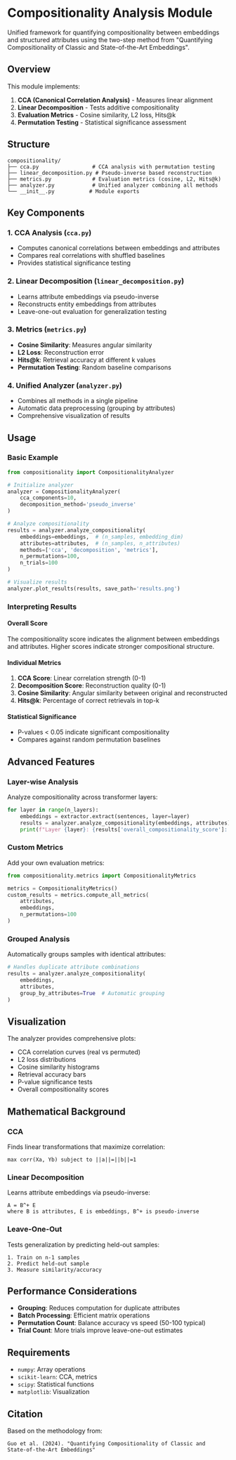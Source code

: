 # Compositionality Analysis Module

Unified framework for quantifying compositionality between embeddings and structured attributes using the two-step method from "Quantifying Compositionality of Classic and State-of-the-Art Embeddings".

## Overview

This module implements:
1. **CCA (Canonical Correlation Analysis)** - Measures linear alignment
2. **Linear Decomposition** - Tests additive compositionality
3. **Evaluation Metrics** - Cosine similarity, L2 loss, Hits@k
4. **Permutation Testing** - Statistical significance assessment

## Structure

```
compositionality/
├── cca.py                 # CCA analysis with permutation testing
├── linear_decomposition.py # Pseudo-inverse based reconstruction
├── metrics.py             # Evaluation metrics (cosine, L2, Hits@k)
├── analyzer.py            # Unified analyzer combining all methods
└── __init__.py           # Module exports
```

## Key Components

### 1. CCA Analysis (`cca.py`)
- Computes canonical correlations between embeddings and attributes
- Compares real correlations with shuffled baselines
- Provides statistical significance testing

### 2. Linear Decomposition (`linear_decomposition.py`)
- Learns attribute embeddings via pseudo-inverse
- Reconstructs entity embeddings from attributes
- Leave-one-out evaluation for generalization testing

### 3. Metrics (`metrics.py`)
- **Cosine Similarity**: Measures angular similarity
- **L2 Loss**: Reconstruction error
- **Hits@k**: Retrieval accuracy at different k values
- **Permutation Testing**: Random baseline comparisons

### 4. Unified Analyzer (`analyzer.py`)
- Combines all methods in a single pipeline
- Automatic data preprocessing (grouping by attributes)
- Comprehensive visualization of results

## Usage

### Basic Example

```python
from compositionality import CompositionalityAnalyzer

# Initialize analyzer
analyzer = CompositionalityAnalyzer(
    cca_components=10,
    decomposition_method='pseudo_inverse'
)

# Analyze compositionality
results = analyzer.analyze_compositionality(
    embeddings=embeddings,  # (n_samples, embedding_dim)
    attributes=attributes,  # (n_samples, n_attributes)
    methods=['cca', 'decomposition', 'metrics'],
    n_permutations=100,
    n_trials=100
)

# Visualize results
analyzer.plot_results(results, save_path='results.png')
```

### Interpreting Results

#### Overall Score
The compositionality score indicates the alignment between embeddings and attributes. Higher scores indicate stronger compositional structure.

#### Individual Metrics

1. **CCA Score**: Linear correlation strength (0-1)
2. **Decomposition Score**: Reconstruction quality (0-1)
3. **Cosine Similarity**: Angular similarity between original and reconstructed
4. **Hits@k**: Percentage of correct retrievals in top-k

#### Statistical Significance
- P-values < 0.05 indicate significant compositionality
- Compares against random permutation baselines

## Advanced Features

### Layer-wise Analysis
Analyze compositionality across transformer layers:

```python
for layer in range(n_layers):
    embeddings = extractor.extract(sentences, layer=layer)
    results = analyzer.analyze_compositionality(embeddings, attributes)
    print(f"Layer {layer}: {results['overall_compositionality_score']:.4f}")
```

### Custom Metrics
Add your own evaluation metrics:

```python
from compositionality.metrics import CompositionalityMetrics

metrics = CompositionalityMetrics()
custom_results = metrics.compute_all_metrics(
    attributes, 
    embeddings,
    n_permutations=100
)
```

### Grouped Analysis
Automatically groups samples with identical attributes:

```python
# Handles duplicate attribute combinations
results = analyzer.analyze_compositionality(
    embeddings, 
    attributes,
    group_by_attributes=True  # Automatic grouping
)
```

## Visualization

The analyzer provides comprehensive plots:
- CCA correlation curves (real vs permuted)
- L2 loss distributions
- Cosine similarity histograms
- Retrieval accuracy bars
- P-value significance tests
- Overall compositionality scores

## Mathematical Background

### CCA
Finds linear transformations that maximize correlation:
```
max corr(Xa, Yb) subject to ||a||=||b||=1
```

### Linear Decomposition
Learns attribute embeddings via pseudo-inverse:
```
A = B^+ E
where B is attributes, E is embeddings, B^+ is pseudo-inverse
```

### Leave-One-Out
Tests generalization by predicting held-out samples:
```
1. Train on n-1 samples
2. Predict held-out sample
3. Measure similarity/accuracy
```

## Performance Considerations

- **Grouping**: Reduces computation for duplicate attributes
- **Batch Processing**: Efficient matrix operations
- **Permutation Count**: Balance accuracy vs speed (50-100 typical)
- **Trial Count**: More trials improve leave-one-out estimates

## Requirements

- `numpy`: Array operations
- `scikit-learn`: CCA, metrics
- `scipy`: Statistical functions
- `matplotlib`: Visualization

## Citation

Based on the methodology from:
```
Guo et al. (2024). "Quantifying Compositionality of Classic and 
State-of-the-Art Embeddings"
```
